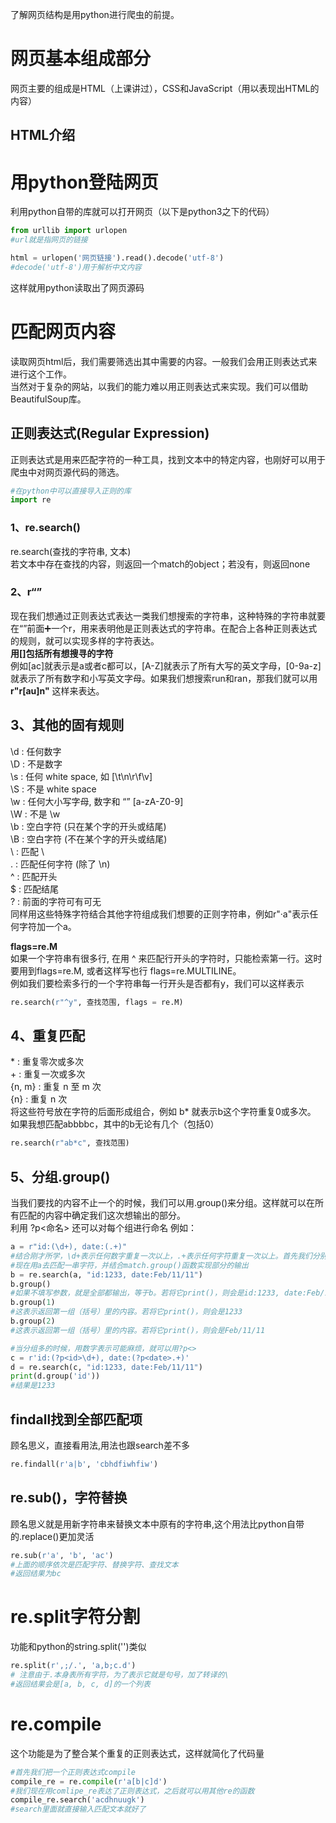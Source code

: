 了解网页结构是用python进行爬虫的前提。  
# 网页基本组成部分
网页主要的组成是HTML（上课讲过），CSS和JavaScript（用以表现出HTML的内容）  
## HTML介绍

# 用python登陆网页
利用python自带的库就可以打开网页（以下是python3之下的代码）  
```python
from urllib import urlopen
#url就是指网页的链接

html = urlopen('网页链接').read().decode('utf-8')
#decode('utf-8')用于解析中文内容
```
这样就用python读取出了网页源码
# 匹配网页内容
读取网页html后，我们需要筛选出其中需要的内容。一般我们会用正则表达式来进行这个工作。  
当然对于复杂的网站，以我们的能力难以用正则表达式来实现。我们可以借助BeautifulSoup库。
## 正则表达式(Regular Expression)
正则表达式是用来匹配字符的一种工具，找到文本中的特定内容，也刚好可以用于爬虫中对网页源代码的筛选。
```python
#在python中可以直接导入正则的库
import re
```
### 1、re.search()
re.search(查找的字符串, 文本)  
若文本中存在查找的内容，则返回一个match的object；若没有，则返回none  
### 2、r“”
现在我们想通过正则表达式表达一类我们想搜索的字符串，这种特殊的字符串就要在“”前面➕️一个r，用来表明他是正则表达式的字符串。在配合上各种正则表达式的规则，就可以实现多样的字符表达。  
**用[]包括所有想搜寻的字符**  
例如[ac]就表示是a或者c都可以，[A-Z]就表示了所有大写的英文字母，[0-9a-z]就表示了所有数字和小写英文字母。如果我们想搜索run和ran，那我们就可以用 **r"r[au]n"** 这样来表达。  
## 3、其他的固有规则  
\d : 任何数字  
\D : 不是数字  
\s : 任何 white space, 如 [\t\n\r\f\v]  
\S : 不是 white space  
\w : 任何大小写字母, 数字和 “” [a-zA-Z0-9]  
\W : 不是 \w  
\b : 空白字符 (只在某个字的开头或结尾)  
\B : 空白字符 (不在某个字的开头或结尾)  
\\ : 匹配 \  
. : 匹配任何字符 (除了 \n)  
^ : 匹配开头  
$ : 匹配结尾  
? : 前面的字符可有可无  
同样用这些特殊字符结合其他字符组成我们想要的正则字符串，例如r"·a"表示任何字符加一个a。  
  
**flags=re.M**  
如果一个字符串有很多行, 在用 ^ 来匹配行开头的字符时，只能检索第一行。这时要用到flags=re.M, 或者这样写也行 flags=re.MULTILINE。  
例如我们要检索多行的一个字符串每一行开头是否都有y，我们可以这样表示  
```python
re.search(r"^y", 查找范围, flags = re.M)
```
## 4、重复匹配
\* : 重复零次或多次  
\+ : 重复一次或多次  
{n, m} : 重复 n 至 m 次  
{n} : 重复 n 次  
将这些符号放在字符的后面形成组合，例如 b* 就表示b这个字符重复0或多次。  
如果我想匹配abbbbc，其中的b无论有几个（包括0）  
```python
re.search(r"ab*c", 查找范围)
```
## 5、分组.group()
当我们要找的内容不止一个的时候，我们可以用.group()来分组。这样就可以在所有匹配的内容中确定我们这次想输出的部分。  
利用 ?p<命名> 还可以对每个组进行命名
例如：  
```python
a = r"id:(\d+), date:(.+)"
#结合刚才所学，\d+表示任何数字重复一次以上，.+表示任何字符重复一次以上。首先我们分别用()表示表示为两个组。
#现在用a去匹配一串字符，并结合match.group()函数实现部分的输出
b = re.search(a, "id:1233, date:Feb/11/11")
b.group()
#如果不填写参数，就是全部都输出，等于b。若将它print()，则会是id:1233, date:Feb/11/11
b.group(1)
#这表示返回第一组（括号）里的内容。若将它print()，则会是1233
b.group(2)
#这表示返回第一组（括号）里的内容。若将它print()，则会是Feb/11/11

#当分组多的时候，用数字表示可能麻烦，就可以用?p<>
c = r'id:(?p<id>\d+), date:(?p<date>.+)'
d = re.search(c, "id:1233, date:Feb/11/11")
print(d.group('id'))
#结果是1233
```
## findall找到全部匹配项
顾名思义，直接看用法,用法也跟search差不多  
```python
re.findall(r'a|b', 'cbhdfiwhfiw')  
```
## re.sub()，字符替换
顾名思义就是用新字符串来替换文本中原有的字符串,这个用法比python自带的.replace()更加灵活  
```python
re.sub(r'a', 'b', 'ac')
#上面的顺序依次是匹配字符、替换字符、查找文本
#返回结果为bc
```
# re.split字符分割
功能和python的string.split('')类似
```python
re.split(r',;/.', 'a,b;c.d')
# 注意由于.本身表所有字符，为了表示它就是句号，加了转译的\
#返回结果会是[a, b, c, d]的一个列表
```
# re.compile
这个功能是为了整合某个重复的正则表达式，这样就简化了代码量
```python
#首先我们把一个正则表达式compile
compile_re = re.compile(r'a[b|c]d')
#我们现在用comlipe_re表达了正则表达式，之后就可以用其他re的函数
compile_re.search('acdhnuugk')
#search里面就直接输入匹配文本就好了
```




